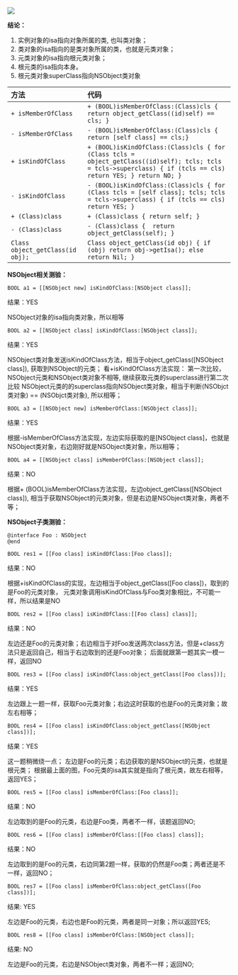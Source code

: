 
![](https://i.loli.net/2020/04/06/O9MwKyHeclYZVNn.jpg)


**结论：**

1. 实例对象的isa指向对象所属的类, 也叫类对象；
2. 类对象的isa指向的是类对象所属的类，也就是元类对象；
3. 元类对象的isa指向根元类对象；
4. 根元类的isa指向本身。
5. 根元类对象superClass指向NSObject类对象


方法  | 代码
:------------- | :-------------
`+ isMemberOfClass`  | ```+ (BOOL)isMemberOfClass:(Class)cls { return object_getClass((id)self) == cls; }```
`- isMemberOfClass`|```- (BOOL)isMemberOfClass:(Class)cls { return [self class] == cls;}```
`+ isKindOfClass`|`+ (BOOL)isKindOfClass:(Class)cls { for (Class tcls = object_getClass((id)self); tcls; tcls = tcls->superclass) { if (tcls == cls) return YES; } return NO; }`
`- isKindOfClass`|`- (BOOL)isKindOfClass:(Class)cls { for (Class tcls = [self class]; tcls; tcls = tcls->superclass) { if (tcls == cls) return YES; }`
`+ (Class)class`|`+ (Class)class { return self; }`
`- (Class)class`|`- (Class)class {  return object_getClass(self); }`
`Class object_getClass(id obj);`|`Class object_getClass(id obj) { if (obj) return obj->getIsa(); else return Nil; }`

 **NSObject相关测验：**
 
```
BOOL a1 = [[NSObject new] isKindOfClass:[NSObject class]];  
```
> 
结果：YES
>  
NSObject对象的isa指向类对象，所以相等

```    
BOOL a2 = [[NSObject class] isKindOfClass:[NSObject class]];
```
>
结果：YES  
>
NSObject类对象发送isKindOfClass方法，相当于object_getClass([NSObject class]), 获取到NSObject的元类；
看+isKindOfClass方法实现：
第一次比较，NSObject元类和NSObject类对象不相等, 继续获取元类的superclass进行第二次比较
NSObject元类的的superclass指向NSObject类对象，相当于判断(NSObjct类对象) == (NSObjct类对象), 所以相等；

```
BOOL a3 = [[NSObject new] isMemberOfClass:[NSObject class]];
```
>
结果：YES  
>
根据-isMemberOfClass方法实现，左边实际获取的是[NSObject class]，也就是NSObject类对象，右边刚好就是NSObject类对象，所以相等；

```
BOOL a4 = [[NSObject class] isMemberOfClass:[NSObject class]];
```
>
结果：NO  
>
根据+ (BOOL)isMemberOfClass方法实现，左边object_getClass([NSObject class]), 相当于获取NSObject的元类对象，但是右边是NSObject类对象，两者不等；
  
    
**NSObject子类测验：**

```
@interface Foo : NSObject
@end
```
```
BOOL res1 = [[Foo class] isKindOfClass:[Foo class]];
```
>
结果：NO
>
根据+isKindOfClass的实现，左边相当于object_getClass([Foo class])，取到的是Foo的元类对象，
元类对象调用isKindOfClass与Foo类对象相比，不可能一样，所以结果是NO

```
BOOL res2 = [[Foo class] isKindOfClass:[[Foo class] class]];
```
>
结果：NO
>
左边还是Foo的元类对象；右边相当于对Foo发送两次class方法，但是+class方法只是返回自己，相当于右边取到的还是Foo对象；
后面就跟第一题其实一模一样，返回NO

```
BOOL res3 = [[Foo class] isKindOfClass:object_getClass([Foo class])];
```
>
结果：YES
>
左边跟上一题一样，获取Foo元类对象；右边这时获取的也是Foo的元类对象；故左右相等；

```
BOOL res4 = [[Foo class] isKindOfClass:object_getClass([NSObject class])];
```
>
结果：YES
>
这一题稍微绕一点；
左边是Foo的元类；右边获取的是NSObject的元类，也就是根元类；
根据最上面的图，Foo元类的isa其实就是指向了根元类，故左右相等，返回YES；

```
BOOL res5 = [[Foo class] isMemberOfClass:[Foo class]];
```
>
结果：NO
>
左边取到的是Foo的元类，右边是Foo类，两者不一样，该题返回NO;

```
BOOL res6 = [[Foo class] isMemberOfClass:[[Foo class] class]];
```
>
结果：NO
>
左边取到的是Foo的元类，右边同第2题一样，获取的仍然是Foo类；两者还是不一样，返回NO；

```
BOOL res7 = [[Foo class] isMemberOfClass:object_getClass([Foo class])];
```
>
结果: YES
>
左边是Foo的元类，右边也是Foo的元类，两者是同一对象；所以返回YES;

```
BOOL res8 = [[Foo class] isMemberOfClass:[NSObject class]];
```
>
结果: NO
>
左边是Foo的元类，右边是NSObject类对象，两者不一样；返回NO;